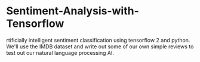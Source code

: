 # Sentiment-Analysis-with-Tensorflow
rtificially intelligent sentiment classification using tensorflow 2 and python. We'll use the IMDB dataset and write out some of our own simple reviews to test out our natural language processing AI.
